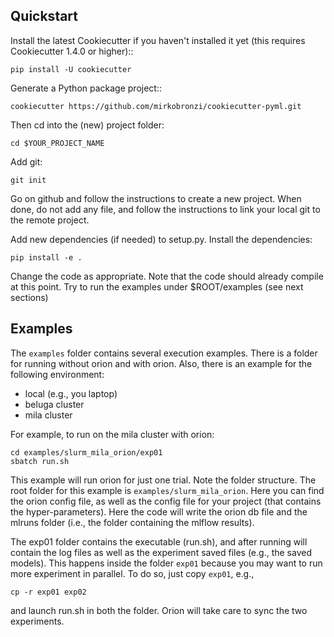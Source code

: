 Quickstart
----------

Install the latest Cookiecutter if you haven't installed it yet (this requires
Cookiecutter 1.4.0 or higher)::

    pip install -U cookiecutter

Generate a Python package project::

    cookiecutter https://github.com/mirkobronzi/cookiecutter-pyml.git

Then cd into the (new) project folder:

    cd $YOUR_PROJECT_NAME

Add git:

    git init

Go on github and follow the instructions to create a new project.
When done, do not add any file, and follow the instructions to
link your local git to the remote project.

Add new dependencies (if needed) to setup.py.
Install the dependencies:

    pip install -e .

Change the code as appropriate.
Note that the code should already compile at this point.
Try to run the examples under $ROOT/examples
(see next sections)

Examples
--------

The `examples` folder contains several execution examples.
There is a folder for running without orion and with orion.
Also, there is an example for the following environment:
* local (e.g., you laptop)
* beluga cluster
* mila cluster

For example, to run on the mila cluster with orion:

    cd examples/slurm_mila_orion/exp01
    sbatch run.sh

This example will run orion for just one trial.
Note the folder structure. The root folder for this example is
`examples/slurm_mila_orion`.
Here you can find the orion config file, as well as the config
file for your project (that contains the hyper-parameters).
Here the code will write the orion db file and the mlruns
folder (i.e., the folder containing the mlflow results).

The exp01 folder contains the executable (run.sh), and after running
will contain the log files as well as the experiment saved files
(e.g., the saved models).
This happens inside the folder `exp01` because you may want to run more
experiment in parallel. To do so, just copy `exp01`, e.g.,

    cp -r exp01 exp02

and launch run.sh in both the folder. Orion will take care to sync the two
experiments.
